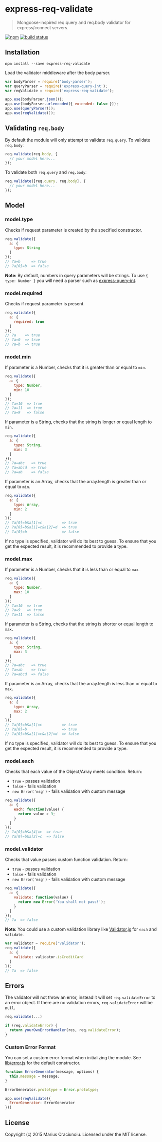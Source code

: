express-req-validate
====================

> Mongoose-inspired req.query and req.body validator for express/connect servers.

[![npm](https://img.shields.io/npm/v/express-req-validate.svg)](https://www.npmjs.com/package/express-req-validate)
[![build status](https://travis-ci.org/mariusc23/express-req-validate.svg)](https://travis-ci.org/mariusc23/express-req-validate)


## Installation

    npm install --save express-req-validate

Load the validator middleware after the body parser.

```js
var bodyParser = require('body-parser');
var queryParser = require('express-query-int');
var reqValidate = require('express-req-validate');

app.use(bodyParser.json());
app.use(bodyParser.urlencoded({ extended: false }));
app.use(queryParser());
app.use(reqValidate());
```


## Validating `req.body`
By default the module will only attempt to validate `req.query`. To validate `req.body`:

```js
req.validate(req.body, {
  // your model here...
});
```

To validate both `req.query` and `req.body`:

```js
req.validate([req.query, req.body], {
  // your model here...
});
```


## Model

### model.type
Checks if request parameter is created by the specified constructor.

```js
req.validate({
  a: {
    type: String
  }
});
// ?a=b     => true
// ?a[0]=b  => false
```

**Note:** By default, numbers in query parameters will be strings. To use `{ type: Number }` you will need a parser such as [express-query-int](https://www.npmjs.com/package/express-query-int).


### model.required
Checks if request parameter is present.

```js
req.validate({
  a: {
    required: true
  }
});
// ?a    => true
// ?a=0  => true
// ?a=b  => true
```

### model.min
If parameter is a Number, checks that it is greater than or equal to `min`.

```js
req.validate({
  a: {
    type: Number,
    min: 10
  }
});
// ?a=10  => true
// ?a=11  => true
// ?a=9   => false
```

If parameter is a String, checks that the string is longer or equal length to `min`.

```js
req.validate({
  a: {
    type: String,
    min: 3
  }
});
// ?a=abc   => true
// ?a=abcd  => true
// ?a=ab    => false
```

If parameter is an Array, checks that the array.length is greater than or equal to `min`.

```js
req.validate({
  a: {
    type: Array,
    min: 2
  }
});
// ?a[0]=b&a[1]=c         => true
// ?a[0]=b&a[1]=c&a[2]=d  => true
// ?a[0]=b                => false
```

If no type is specified, validator will do its best to guess. To ensure that you get the expected result, it is recommended to provide a type.


### model.max
If parameter is a Number, checks that it is less than or equal to `max`.

```js
req.validate({
  a: {
    type: Number,
    max: 10
  }
});
// ?a=10  => true
// ?a=9   => true
// ?a=11  => false
```

If parameter is a String, checks that the string is shorter or equal length to `max`.

```js
req.validate({
  a: {
    type: String,
    max: 3
  }
});
// ?a=abc   => true
// ?a=ab    => true
// ?a=abcd  => false
```

If parameter is an Array, checks that the array.length is less than or equal to `max`.

```js
req.validate({
  a: {
    type: Array,
    max: 2
  }
});
// ?a[0]=b&a[1]=c         => true
// ?a[0]=b                => true
// ?a[0]=b&a[1]=c&a[2]=d  => false
```

If no type is specified, validator will do its best to guess. To ensure that you get the expected result, it is recommended to provide a type.


### model.each
Checks that each value of the Object/Array meets condition. Return:

- `true`             - passes validation
- `false`            - fails validation
- `new Error('msg')` - fails validation with custom message

```js
req.validate({
  a: {
    each: function(value) {
      return value > 3;
    }
  }
});
// ?a[0]=b&a[4]=c  => true
// ?a[0]=b&a[2]=c  => false
```


### model.validator
Checks that value passes custom function validation. Return:

- `true`             - passes validation
- `false`            - fails validation
- `new Error('msg')` - fails validation with custom message

```js
req.validate({
  a: {
    validate: function(value) {
      return new Error('You shall not pass!');
    }
  }
});
// ?a  => false
```

**Note:** You could use a custom validation library like [Validator.js](https://github.com/chriso/validator.js) for `each` and `validate`.

```js
var validator = require('validator');
req.validate({
  a: {
    validate: validator.isCreditCard
  }
});
// ?a  => false
```

## Errors
The validator will not throw an error, instead it will set `req.validateError` to an error object. If there are no validation errors, `req.validateError` will be `null`.

```js
req.validate(...)

if (req.validateError) {
  return yourOwnErrorHandler(res, req.validateError);
}
```

### Custom Error Format
You can set a custom error format when initializing the module. See [lib/error.js](lib/error.js) for the default constructor.

```js
function ErrorGenerator(message, options) {
  this.message = message;
}

ErrorGenerator.prototype = Error.prototype;

app.use(reqValidate({
  ErrorGenerator: ErrorGenerator
}))
```

## License
Copyright (c) 2015 Marius Craciunoiu. Licensed under the MIT license.
